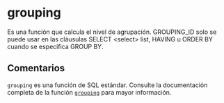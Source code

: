 ﻿---
SidebarGroup: Miscelánea
Autogenerated: true
---

# grouping

Es una función que calcula el nivel de agrupación. GROUPING_ID solo se puede usar en las cláusulas SELECT \<select> list, HAVING u ORDER BY cuando se especifica GROUP BY.

## Comentarios 

`grouping` es una función de SQL estándar. Consulte la documentación completa de la función [`grouping`](https://learn.microsoft.com/es-es/sql/t-sql/functions/grouping-transact-sql) para mayor información.

